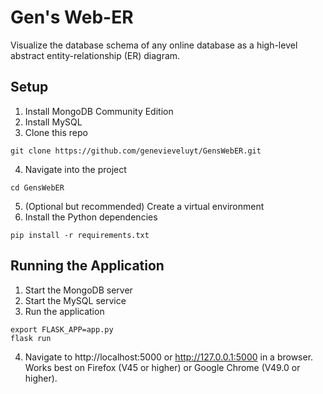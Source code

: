 # Gen's Web-ER
Visualize the database schema of any online database as a high-level abstract entity-relationship (ER) diagram.

## Setup
1. Install MongoDB Community Edition
2. Install MySQL
3. Clone this repo
```
git clone https://github.com/genevieveluyt/GensWebER.git
```
4. Navigate into the project
```
cd GensWebER
```
5. (Optional but recommended) Create a virtual environment
6. Install the Python dependencies
```
pip install -r requirements.txt
```

## Running the Application
1. Start the MongoDB server
2. Start the MySQL service
3. Run the application
```
export FLASK_APP=app.py
flask run
```
4. Navigate to http://localhost:5000 or http://127.0.0.1:5000 in a browser. Works best on Firefox (V45 or higher) or Google Chrome (V49.0 or higher).
